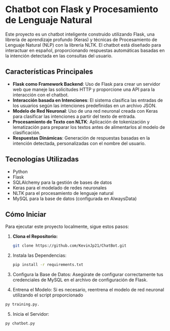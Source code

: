 # Chatbot con Flask y Procesamiento de Lenguaje Natural

Este proyecto es un chatbot inteligente construido utilizando Flask, una librería de aprendizaje profundo (Keras) y técnicas de Procesamiento de Lenguaje Natural (NLP) con la librería NLTK. El chatbot está diseñado para interactuar en español, proporcionando respuestas automáticas basadas en la intención detectada en las consultas del usuario.

## Características Principales

- **Flask como Framework Backend**: Uso de Flask para crear un servidor web que maneje las solicitudes HTTP y proporcione una API para la interacción con el chatbot.
- **Interacción basada en Intenciones**: El sistema clasifica las entradas de los usuarios según las intenciones predefinidas en un archivo JSON.
- **Modelo de Red Neuronal**: Uso de una red neuronal creada con Keras para clasificar las intenciones a partir del texto de entrada.
- **Procesamiento de Texto con NLTK**: Aplicación de tokenización y lematización para preparar los textos antes de alimentarlos al modelo de clasificación.
- **Respuestas Dinámicas**: Generación de respuestas basadas en la intención detectada, personalizadas con el nombre del usuario.

## Tecnologías Utilizadas

- Python
- Flask
- SQLAlchemy para la gestión de bases de datos
- Keras para el modelado de redes neuronales
- NLTK para el procesamiento de lenguaje natural
- MySQL para la base de datos (configurada en AlwaysData)

## Cómo Iniciar

Para ejecutar este proyecto localmente, sigue estos pasos:

1. **Clona el Repositorio:**
   ```bash
   git clone https://github.com/KevinJp21/ChatBot.git

2. Instala las Dependencias:
   ```bash
   pip install -r requirements.txt

3. Configura la Base de Datos:
Asegúrate de configurar correctamente tus credenciales de MySQL en el archivo de configuración de Flask.

4. Entrena el Modelo:
Si es necesario, reentrena el modelo de red neuronal utilizando el script proporcionado
 ```bash
py training.py.
 ```
5. Inicia el Servidor:
```bash
py chatbot.py

